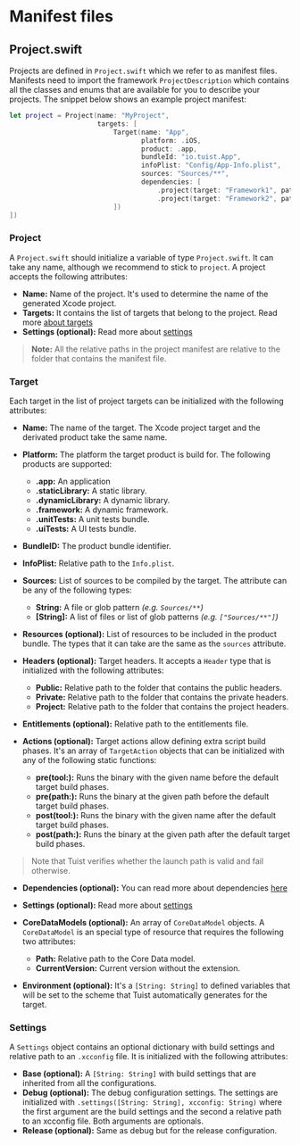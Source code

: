 # Manifest files

## Project.swift

Projects are defined in `Project.swift` which we refer to as manifest files. Manifests need to import the framework `ProjectDescription` which contains all the classes and enums that are available for you to describe your projects. The snippet below shows an example project manifest:

```swift
let project = Project(name: "MyProject",
                      targets: [
                          Target(name: "App",
                                 platform: .iOS,
                                 product: .app,
                                 bundleId: "io.tuist.App",
                                 infoPlist: "Config/App-Info.plist",
                                 sources: "Sources/**",
                                 dependencies: [
                                     .project(target: "Framework1", path: "../Framework1"),
                                     .project(target: "Framework2", path: "../Framework2"),
                          ])
])
```

### Project

A `Project.swift` should initialize a variable of type `Project.swift`. It can take any name, although we recommend to stick to `project`. A project accepts the following attributes:

- **Name:** Name of the project. It's used to determine the name of the generated Xcode project.
- **Targets:** It contains the list of targets that belong to the project. Read more [about targets](#target)
- **Settings (optional):** Read more about [settings](#settings)

> **Note:** All the relative paths in the project manifest are relative to the folder that contains the manifest file.

### Target

Each target in the list of project targets can be initialized with the following attributes:

- **Name:** The name of the target. The Xcode project target and the derivated product take the same name.
- **Platform:** The platform the target product is build for. The following products are supported:
  - **.app:** An application
  - **.staticLibrary:** A static library.
  - **.dynamicLibrary:** A dynamic library.
  - **.framework:** A dynamic framework.
  - **.unitTests:** A unit tests bundle.
  - **.uiTests:** A UI tests bundle.
- **BundleID:** The product bundle identifier.
- **InfoPlist:** Relative path to the `Info.plist`.
- **Sources:** List of sources to be compiled by the target. The attribute can be any of the following types:

  - **String:** A file or glob pattern _(e.g. `Sources/**`)_
  - **[String]:** A list of files or list of glob patterns _(e.g. `["Sources/**"]`)_

- **Resources (optional):** List of resources to be included in the product bundle. The types that it can take are the same as the `sources` attribute.
- **Headers (optional):** Target headers. It accepts a `Header` type that is initialized with the following attributes:

  - **Public:** Relative path to the folder that contains the public headers.
  - **Private:** Relative path to the folder that contains the private headers.
  - **Project:** Relative path to the folder that contains the project headers.

- **Entitlements (optional):** Relative path to the entitlements file.
- **Actions (optional):** Target actions allow defining extra script build phases. It's an array of `TargetAction` objects that can be initialized with any of the following static functions:

  - **pre(tool:):** Runs the binary with the given name before the default target build phases.
  - **pre(path:):** Runs the binary at the given path before the default target build phases.
  - **post(tool:):** Runs the binary with the given name after the default target build phases.
  - **post(path:):** Runs the binary at the given path after the default target build phases.

> Note that Tuist verifies whether the launch path is valid and fail otherwise.

- **Dependencies (optional):** You can read more about dependencies [here](./dependencies.md)
- **Settings (optional):** Read more about [settings](#settings)

- **CoreDataModels (optional):** An array of `CoreDataModel` objects. A `CoreDataModel` is an special type of resource that requires the following two attributes:
  - **Path:** Relative path to the Core Data model.
  - **CurrentVersion:** Current version without the extension.
- **Environment (optional):** It's a `[String: String]` to defined variables that will be set to the scheme that Tuist automatically generates for the target.

### Settings

A `Settings` object contains an optional dictionary with build settings and relative path to an `.xcconfig` file. It is initialized with the following attributes:

- **Base (optional):** A `[String: String]` with build settings that are inherited from all the configurations.
- **Debug (optional):** The debug configuration settings. The settings are initialized with `.settings([String: String], xcconfig: String)` where the first argument are the build settings and the second a relative path to an xcconfig file. Both arguments are optionals.
- **Release (optional):** Same as debug but for the release configuration.
